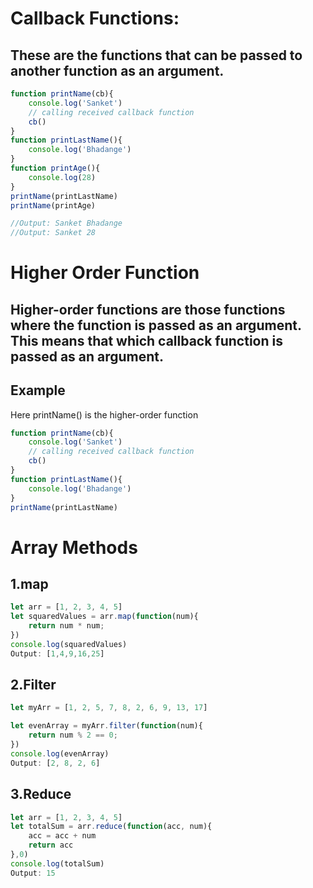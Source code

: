 # Callback Functions:
## These are the functions that can be passed to another function as an argument.
``` Javascript
function printName(cb){
    console.log('Sanket')
    // calling received callback function
    cb()
}
function printLastName(){
    console.log('Bhadange')
}
function printAge(){
    console.log(28)
}
printName(printLastName) 
printName(printAge) 

//Output: Sanket Bhadange
//Output: Sanket 28
```

# Higher Order Function
## Higher-order functions are those functions where the function is passed as an argument. This means that which callback function is passed as an argument.

## Example
Here printName() is the higher-order function
``` Javascript
function printName(cb){
    console.log('Sanket')
    // calling received callback function
    cb()
}
function printLastName(){
    console.log('Bhadange')
}
printName(printLastName)
```
# Array Methods

## 1.map
``` Javascript
let arr = [1, 2, 3, 4, 5]
let squaredValues = arr.map(function(num){
    return num * num;
})
console.log(squaredValues)
Output: [1,4,9,16,25]
```
## 2.Filter
``` Javascript
let myArr = [1, 2, 5, 7, 8, 2, 6, 9, 13, 17]

let evenArray = myArr.filter(function(num){
    return num % 2 == 0;
})
console.log(evenArray)
Output: [2, 8, 2, 6]
```
## 3.Reduce
``` Javascript
let arr = [1, 2, 3, 4, 5]
let totalSum = arr.reduce(function(acc, num){
    acc = acc + num
    return acc
},0)
console.log(totalSum)
Output: 15
```
